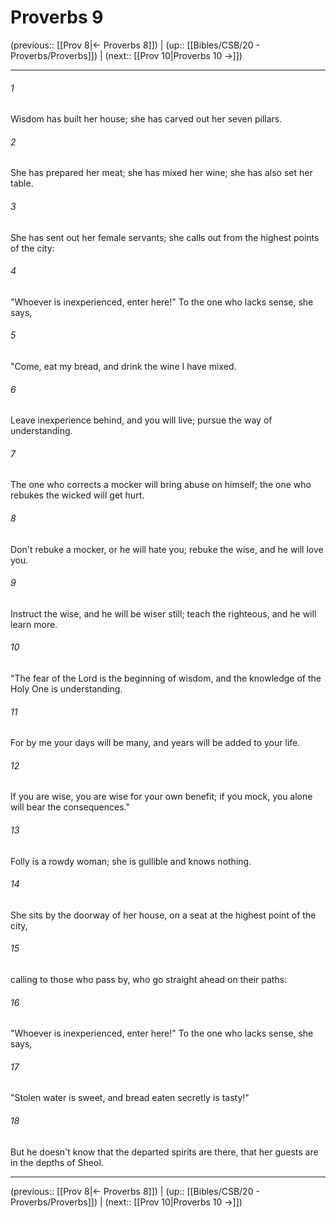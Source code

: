 # Proverbs 9

(previous:: [[Prov 8|← Proverbs 8]]) | (up:: [[Bibles/CSB/20 - Proverbs/Proverbs]]) | (next:: [[Prov 10|Proverbs 10 →]])

***


###### 1 
Wisdom has built her house; she has carved out her seven pillars. 

###### 2 
She has prepared her meat; she has mixed her wine; she has also set her table. 

###### 3 
She has sent out her female servants; she calls out from the highest points of the city: 

###### 4 
"Whoever is inexperienced, enter here!" To the one who lacks sense, she says, 

###### 5 
"Come, eat my bread, and drink the wine I have mixed. 

###### 6 
Leave inexperience behind, and you will live; pursue the way of understanding. 

###### 7 
The one who corrects a mocker will bring abuse on himself; the one who rebukes the wicked will get hurt. 

###### 8 
Don't rebuke a mocker, or he will hate you; rebuke the wise, and he will love you. 

###### 9 
Instruct the wise, and he will be wiser still; teach the righteous, and he will learn more. 

###### 10 
"The fear of the Lord is the beginning of wisdom, and the knowledge of the Holy One is understanding. 

###### 11 
For by me your days will be many, and years will be added to your life. 

###### 12 
If you are wise, you are wise for your own benefit; if you mock, you alone will bear the consequences." 

###### 13 
Folly is a rowdy woman; she is gullible and knows nothing. 

###### 14 
She sits by the doorway of her house, on a seat at the highest point of the city, 

###### 15 
calling to those who pass by, who go straight ahead on their paths: 

###### 16 
"Whoever is inexperienced, enter here!" To the one who lacks sense, she says, 

###### 17 
"Stolen water is sweet, and bread eaten secretly is tasty!" 

###### 18 
But he doesn't know that the departed spirits are there, that her guests are in the depths of Sheol.

***

(previous:: [[Prov 8|← Proverbs 8]]) | (up:: [[Bibles/CSB/20 - Proverbs/Proverbs]]) | (next:: [[Prov 10|Proverbs 10 →]])
